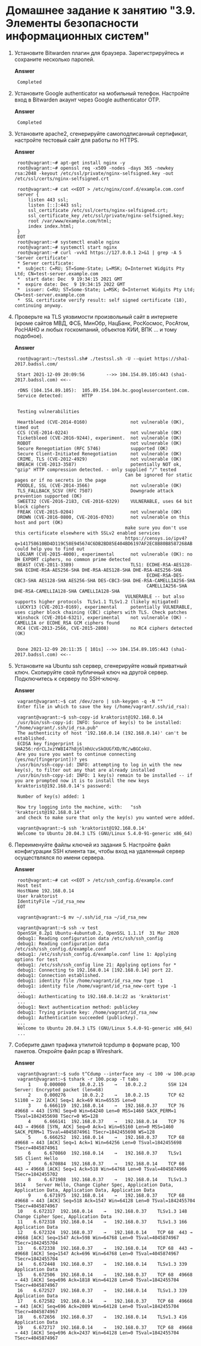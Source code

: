 # Домашнее задание к занятию "3.9. Элементы безопасности информационных систем"

1. Установите Bitwarden плагин для браузера. Зарегистрируйтесь и сохраните несколько паролей.  

    **Answer**

        Completed

2. Установите Google authenticator на мобильный телефон. Настройте вход в Bitwarden акаунт через Google authenticator OTP.

    **Answer**

        Completed

3. Установите apache2, сгенерируйте самоподписанный сертификат, настройте тестовый сайт для работы по HTTPS.  
  
    **Answer**

        root@vagrant:~# apt-get install nginx -y
        root@vagrant:~# openssl req -x509 -nodes -days 365 -newkey rsa:2048 -keyout /etc/ssl/private/nginx-selfsigned.key -out /etc/ssl/certs/nginx-selfsigned.crt

        root@vagrant:~# cat <<EOT > /etc/nginx/conf.d/example.com.conf
        server {
            listen 443 ssl;
            listen [::]:443 ssl;
            ssl_certificate /etc/ssl/certs/nginx-selfsigned.crt;
            ssl_certificate_key /etc/ssl/private/nginx-selfsigned.key;
            root /var/www/example.com/html;
            index index.html;
        }
        EOT
        root@vagrant:~# systemctl enable nginx
        root@vagrant:~# systemctl start nginx
        root@vagrant:~# curl -vvkI https://127.0.0.1 2>&1 | grep -A 5 'Server certificate'
        * Server certificate:
        *  subject: C=RU; ST=Some-State; L=MSK; O=Internet Widgits Pty Ltd; CN=test-server.example.com
        *  start date: Dec  9 19:34:15 2021 GMT
        *  expire date: Dec  9 19:34:15 2022 GMT
        *  issuer: C=RU; ST=Some-State; L=MSK; O=Internet Widgits Pty Ltd; CN=test-server.example.com
        *  SSL certificate verify result: self signed certificate (18), continuing anyway.


4. Проверьте на TLS уязвимости произвольный сайт в интернете (кроме сайтов МВД, ФСБ, МинОбр, НацБанк, РосКосмос, РосАтом, РосНАНО и любых госкомпаний, объектов КИИ, ВПК ... и тому подобное).  

    **Answer**

        root@vagrant:~/testssl.sh# ./testssl.sh -U --quiet https://sha1-2017.badssl.com/

        Start 2021-12-09 20:09:56        -->> 104.154.89.105:443 (sha1-2017.badssl.com) <<--

        rDNS (104.154.89.105):  105.89.154.104.bc.googleusercontent.com.
        Service detected:       HTTP


        Testing vulnerabilities 

        Heartbleed (CVE-2014-0160)                not vulnerable (OK), timed out
        CCS (CVE-2014-0224)                       not vulnerable (OK)
        Ticketbleed (CVE-2016-9244), experiment.  not vulnerable (OK)
        ROBOT                                     not vulnerable (OK)
        Secure Renegotiation (RFC 5746)           supported (OK)
        Secure Client-Initiated Renegotiation     not vulnerable (OK)
        CRIME, TLS (CVE-2012-4929)                not vulnerable (OK)
        BREACH (CVE-2013-3587)                    potentially NOT ok, "gzip" HTTP compression detected. - only supplied "/" tested
                                                Can be ignored for static pages or if no secrets in the page
        POODLE, SSL (CVE-2014-3566)               not vulnerable (OK)
        TLS_FALLBACK_SCSV (RFC 7507)              Downgrade attack prevention supported (OK)
        SWEET32 (CVE-2016-2183, CVE-2016-6329)    VULNERABLE, uses 64 bit block ciphers
        FREAK (CVE-2015-0204)                     not vulnerable (OK)
        DROWN (CVE-2016-0800, CVE-2016-0703)      not vulnerable on this host and port (OK)
                                                make sure you don't use this certificate elsewhere with SSLv2 enabled services
                                                https://censys.io/ipv4?q=141758610BD4D119C58E945674C6DB2BD85E404BD6197AF2EC8B80B8587268AB could help you to find out
        LOGJAM (CVE-2015-4000), experimental      not vulnerable (OK): no DH EXPORT ciphers, no common prime detected
        BEAST (CVE-2011-3389)                     TLS1: ECDHE-RSA-AES128-SHA ECDHE-RSA-AES256-SHA DHE-RSA-AES128-SHA DHE-RSA-AES256-SHA
                                                        ECDHE-RSA-DES-CBC3-SHA AES128-SHA AES256-SHA DES-CBC3-SHA DHE-RSA-CAMELLIA256-SHA
                                                        CAMELLIA256-SHA DHE-RSA-CAMELLIA128-SHA CAMELLIA128-SHA 
                                                VULNERABLE -- but also supports higher protocols  TLSv1.1 TLSv1.2 (likely mitigated)
        LUCKY13 (CVE-2013-0169), experimental     potentially VULNERABLE, uses cipher block chaining (CBC) ciphers with TLS. Check patches
        Winshock (CVE-2014-6321), experimental    not vulnerable (OK) - CAMELLIA or ECDHE_RSA GCM ciphers found
        RC4 (CVE-2013-2566, CVE-2015-2808)        no RC4 ciphers detected (OK)


        Done 2021-12-09 20:11:35 [ 101s] -->> 104.154.89.105:443 (sha1-2017.badssl.com) <<--



5. Установите на Ubuntu ssh сервер, сгенерируйте новый приватный ключ. Скопируйте свой публичный ключ на другой сервер. Подключитесь к серверу по SSH-ключу.  

    **Answer**

        vagrant@vagrant:~$ cat /dev/zero | ssh-keygen -q -N ""
        Enter file in which to save the key (/home/vagrant/.ssh/id_rsa):

        vagrant@vagrant:~$ ssh-copy-id kraktorist@192.168.0.14
        /usr/bin/ssh-copy-id: INFO: Source of key(s) to be installed: "/home/vagrant/.ssh/id_rsa.pub"
        The authenticity of host '192.168.0.14 (192.168.0.14)' can't be established.
        ECDSA key fingerprint is SHA256:rdrCLJxzYW8I47h8j6lHhUcvSkOUGfXD/RC/wBGCokU.
        Are you sure you want to continue connecting (yes/no/[fingerprint])? yes
        /usr/bin/ssh-copy-id: INFO: attempting to log in with the new key(s), to filter out any that are already installed
        /usr/bin/ssh-copy-id: INFO: 1 key(s) remain to be installed -- if you are prompted now it is to install the new keys
        kraktorist@192.168.0.14's password: 

        Number of key(s) added: 1

        Now try logging into the machine, with:   "ssh 'kraktorist@192.168.0.14'"
        and check to make sure that only the key(s) you wanted were added.

        vagrant@vagrant:~$ ssh 'kraktorist@192.168.0.14'
        Welcome to Ubuntu 20.04.3 LTS (GNU/Linux 5.4.0-91-generic x86_64)

 
6. Переименуйте файлы ключей из задания 5. Настройте файл конфигурации SSH клиента так, чтобы вход на удаленный сервер осуществлялся по имени сервера.  

    **Answer**  

        root@vagrant:~# cat <<EOT > /etc/ssh_config.d/example.conf
        Host test
        HostName 192.168.0.14
        User kraktorist
        IdentityFile ~/id_rsa_new
        EOT

        vagrant@vagrant:~$ mv ~/.ssh/id_rsa ~/id_rsa_new

        vagrant@vagrant:~$ ssh -v test
        OpenSSH_8.2p1 Ubuntu-4ubuntu0.2, OpenSSL 1.1.1f  31 Mar 2020
        debug1: Reading configuration data /etc/ssh/ssh_config
        debug1: Reading configuration data /etc/ssh/ssh_config.d/example.conf
        debug1: /etc/ssh/ssh_config.d/example.conf line 1: Applying options for test
        debug1: /etc/ssh/ssh_config line 21: Applying options for *
        debug1: Connecting to 192.168.0.14 [192.168.0.14] port 22.
        debug1: Connection established.
        debug1: identity file /home/vagrant/id_rsa_new type -1
        debug1: identity file /home/vagrant/id_rsa_new-cert type -1
        ...
        debug1: Authenticating to 192.168.0.14:22 as 'kraktorist'
        ...
        debug1: Next authentication method: publickey
        debug1: Trying private key: /home/vagrant/id_rsa_new
        debug1: Authentication succeeded (publickey).
        ...
        Welcome to Ubuntu 20.04.3 LTS (GNU/Linux 5.4.0-91-generic x86_64)
        ...


7. Соберите дамп трафика утилитой tcpdump в формате pcap, 100 пакетов. Откройте файл pcap в Wireshark.  

    **Answer**

        vagrant@vagrant:~$ sudo t^Cdump --interface any -c 100 -w 100.pcap
        vagrant@vagrant:~$ tshark -r 100.pcap -T tabs
            1	  0.000000	   10.0.2.15	→	10.0.2.2    	SSH	124	Server: Encrypted packet (len=68)
            2	  0.000276	    10.0.2.2	→	10.0.2.15   	TCP	62	51108 → 22 [ACK] Seq=1 Ack=69 Win=65535 Len=0
            3	  6.666119	192.168.0.14	→	192.168.0.37	TCP	76	49668 → 443 [SYN] Seq=0 Win=64240 Len=0 MSS=1460 SACK_PERM=1 TSval=1842455698 TSecr=0 WS=128
            4	  6.666141	192.168.0.37	→	192.168.0.14	TCP	76	443 → 49668 [SYN, ACK] Seq=0 Ack=1 Win=65160 Len=0 MSS=1460 SACK_PERM=1 TSval=4045874961 TSecr=1842455698 WS=128
            5	  6.666252	192.168.0.14	→	192.168.0.37	TCP	68	49668 → 443 [ACK] Seq=1 Ack=1 Win=64256 Len=0 TSval=1842455698 TSecr=4045874961
            6	  6.670860	192.168.0.14	→	192.168.0.37	TLSv1	585	Client Hello
            7	  6.670884	192.168.0.37	→	192.168.0.14	TCP	68	443 → 49668 [ACK] Seq=1 Ack=518 Win=64768 Len=0 TSval=4045874966 TSecr=1842455702
            8	  6.671908	192.168.0.37	→	192.168.0.14	TLSv1.3	1614	Server Hello, Change Cipher Spec, Application Data, Application Data, Application Data, Application Data
            9	  6.671975	192.168.0.14	→	192.168.0.37	TCP	68	49668 → 443 [ACK] Seq=518 Ack=1547 Win=64128 Len=0 TSval=1842455704 TSecr=4045874967
        10	  6.672317	192.168.0.14	→	192.168.0.37	TLSv1.3	148	Change Cipher Spec, Application Data
        11	  6.672318	192.168.0.14	→	192.168.0.37	TLSv1.3	166	Application Data
        12	  6.672324	192.168.0.37	→	192.168.0.14	TCP	68	443 → 49668 [ACK] Seq=1547 Ack=598 Win=64768 Len=0 TSval=4045874967 TSecr=1842455704
        13	  6.672338	192.168.0.37	→	192.168.0.14	TCP	68	443 → 49668 [ACK] Seq=1547 Ack=696 Win=64768 Len=0 TSval=4045874967 TSecr=1842455704
        14	  6.672448	192.168.0.37	→	192.168.0.14	TLSv1.3	339	Application Data
        15	  6.672506	192.168.0.14	→	192.168.0.37	TCP	68	49668 → 443 [ACK] Seq=696 Ack=1818 Win=64128 Len=0 TSval=1842455704 TSecr=4045874967
        16	  6.672527	192.168.0.37	→	192.168.0.14	TLSv1.3	339	Application Data
        17	  6.672582	192.168.0.14	→	192.168.0.37	TCP	68	49668 → 443 [ACK] Seq=696 Ack=2089 Win=64128 Len=0 TSval=1842455704 TSecr=4045874967
        18	  6.672656	192.168.0.37	→	192.168.0.14	TLSv1.3	416	Application Data
        19	  6.672717	192.168.0.14	→	192.168.0.37	TCP	68	49668 → 443 [ACK] Seq=696 Ack=2437 Win=64128 Len=0 TSval=1842455704 TSecr=4045874967
   